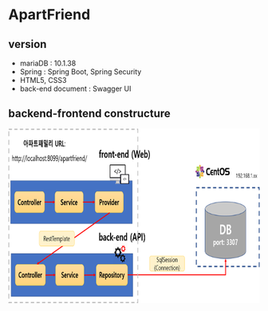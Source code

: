 # ApartFriend
## version
- mariaDB : 10.1.38
- Spring : Spring Boot, Spring Security
- HTML5, CSS3 
- back-end document : Swagger UI

## backend-frontend constructure
<img src="https://github.com/skok1025/ApartFriend/blob/master/docs/4.etc/apartfriend%20backend%2C%20frontend%20%EC%84%A4%EA%B3%84.png" width=800 height=350/>

